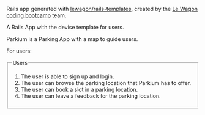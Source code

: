 Rails app generated with [lewagon/rails-templates](https://github.com/lewagon/rails-templates), created by the [Le Wagon coding bootcamp](https://www.lewagon.com) team.

A Rails App with the devise template for users.

Parkium is a Parking App with a map to guide users.

For users:

<fieldset>
  
  <legend>Users</legend>

1. The user is able to sign up and login.
2. The user can browse the parking location that Parkium has to offer.
3. The user can book a slot in a parking location.
4. The user can leave a feedback for the parking location.

</fieldset>
